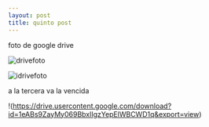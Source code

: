```yaml
---
layout: post
title: quinto post
---
```


foto de google drive

![drivefoto](https://drive.google.com/uc?id=1eABs9ZayMy069BbxlIgzYepElWBCWD1q)

![idrivefoto](https://drive.google.com/uc?export=view&id=1eABs9ZayMy069BbxlIgzYepElWBCWD1q)

a la tercera va la vencida

!(https://drive.usercontent.google.com/download?id=1eABs9ZayMy069BbxlIgzYepElWBCWD1q&export=view)
